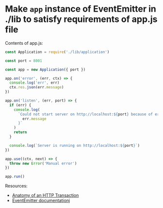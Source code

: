 # Make `app` instance of EventEmitter in ./lib to satisfy requirements of app.js file

Contents of app.js:

```js
const Application = require('./lib/application')

const port = 8001

const app = new Application({ port })

app.on('error', (err, ctx) => {
  console.log('err', err)
  ctx.res.json(err.message)
})

app.on('listen', (err, port) => {
  if (err) {
    console.log(
      `Could not start server on http://localhost:${port} because of error: ${
        err.message
      }`
    )
    return
  }

  console.log(`Server is running on http://localhost:${port}`)
})

app.use((ctx, next) => {
  throw new Error('Manual error')
})

app.run()

```

Resources:

* [Anatomy of an HTTP Transaction](https://nodejs.org/en/docs/guides/anatomy-of-an-http-transaction/)
* [EventEmitter documentationj](https://nodejs.org/api/events.html)

